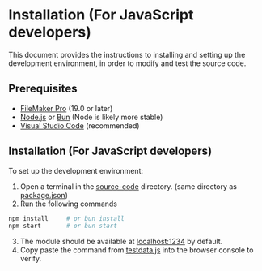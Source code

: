 # Installation (For JavaScript developers)
This document provides the instructions to installing and setting
up the development environment, in order to modify and test the source code.

## Prerequisites
- [FileMaker Pro](https://www.claris.com/filemaker) (19.0 or later)
- [Node.js](https://nodejs.org) or [Bun](https://bun.sh) (Node is likely more stable)
- [Visual Studio Code](https://code.visualstudio.com) (recommended)

## Installation (For JavaScript developers)
To set up the development environment:
1. Open a terminal in the [source-code](../source-code) directory. (same directory as [package.json](../source-code/package.json))
2. Run the following commands
```sh
npm install     # or bun install
npm start       # or bun start
```
3. The module should be available at [localhost:1234](http://localhost:1234) by default.
4. Copy paste the command from [testdata.js](./testdata.js) into the browser console to verify.
